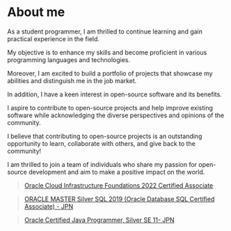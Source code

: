 # About me

As a student programmer, I am thrilled to continue learning and gain practical experience in the field.

My objective is to enhance my skills and become proficient in various programming languages and technologies. 

Moreover, I am excited to build a portfolio of projects that showcase my abilities and distinguish me in the job market.

In addition, I have a keen interest in open-source software and its benefits. 

I aspire to contribute to open-source projects and help improve existing software while acknowledging the diverse perspectives and opinions of the community. 

I believe that contributing to open-source projects is an outstanding opportunity to learn, collaborate with others, and give back to the community! 

I am thrilled to join a team of individuals who share my passion for open-source development and aim to make a positive impact on the world.

>[Oracle Cloud Infrastructure Foundations 2022 Certified Associate](https://catalog-education.oracle.com/pls/certview/sharebadge?id=83F9AF834EA261001F4BF5EC10D946C4BC0DEE17D2EFF4D5C2197D8057E6F03D)

>[ORACLE MASTER Silver SQL 2019 (Oracle Database SQL Certified Associate) - JPN](https://catalog-education.oracle.com/pls/certview/sharebadge?id=C4B970B8D2CBA28AD6FEC31BFF6A3950E52E04DB79CF6C0E93761CEA227A4014)

>[Oracle Certified Java Programmer, Silver SE 11- JPN](https://catalog-education.oracle.com/pls/certview/sharebadge?id=04C9D499787B76DB4ADFFA6916ADD87D5CEC61CD8A9805F6FC856E8DB2043BF9)

<!--
**RyotaKuzuya/RyotaKuzuya** is a ✨ _special_ ✨ repository because its `README.md` (this file) appears on your GitHub profile.

Here are some ideas to get you started:

- 🔭 I’m currently working on ...
- 🌱 I’m currently learning ...
- 👯 I’m looking to collaborate on ...
- 🤔 I’m looking for help with ...
- 💬 Ask me about ...
- 📫 How to reach me: ...
- 😄 Pronouns: ...
- ⚡ Fun fact: ...
-->
